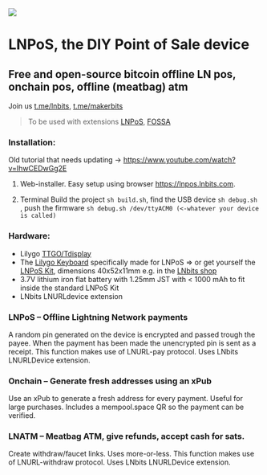<img src="images/tdisplay.png?raw=true">

# LNPoS, the DIY Point of Sale device
## Free and open-source bitcoin offline LN pos, onchain pos, offline (meatbag) atm
Join us <a href="https://t.me/lnbits">t.me/lnbits</a>, <a href="https://t.me/makerbits">t.me/makerbits</a>
> To be used with extensions <a href="https://github.com/lnbits/lnpos_extension">LNPoS</a>, <a href="https://github.com/lnbits/fossa_extension">FOSSA</a>

### Installation:
Old tutorial that needs updating -> https://www.youtube.com/watch?v=IhwCEDwGg2E

1. Web-installer.
Easy setup using browser https://lnpos.lnbits.com.

2. Terminal
Build the project `sh build.sh`, find the USB device `sh debug.sh `, push the firmware `sh debug.sh /dev/ttyACM0 (<-whatever your device is called)`

### Hardware:

- Lilygo <a href="https://www.aliexpress.com/item/33048962331.html">TTGO/Tdisplay</a> 
- The <a href="https://www.aliexpress.com/item/1005003589706292.html">Lilygo Keyboard</a> specifically made for LNPoS 
=> or get yourself the <a href="https://www.aliexpress.com/item/1005003589706292.html">LNPoS Kit</a>, dimensions 40x52x11mm e.g. in the [LNbits shop](https://shop.lnbits.com/product-category/hardware/point-of-sale-devices)
- 3.7V lithium iron flat battery with 1.25mm JST with < 1000 mAh to fit inside the standard LNPoS Kit
- LNbits LNURLdevice extension

### LNPoS – Offline Lightning Network payments

A random pin generated on the device is encrypted and passed trough the payee. When the payment has been made the unencrypted pin is sent as a receipt. This function makes use of LNURL-pay protocol. Uses LNbits LNURLDevice extension.

### Onchain – Generate fresh addresses using an xPub

Use an xPub to generate a fresh address for every payment. Useful for large purchases. Includes a mempool.space QR so the payment can be verified.

### LNATM – Meatbag ATM, give refunds, accept cash for sats.

Create withdraw/faucet links. Uses more-or-less. This function makes use of LNURL-withdraw protocol. Uses LNbits LNURLDevice extension.
